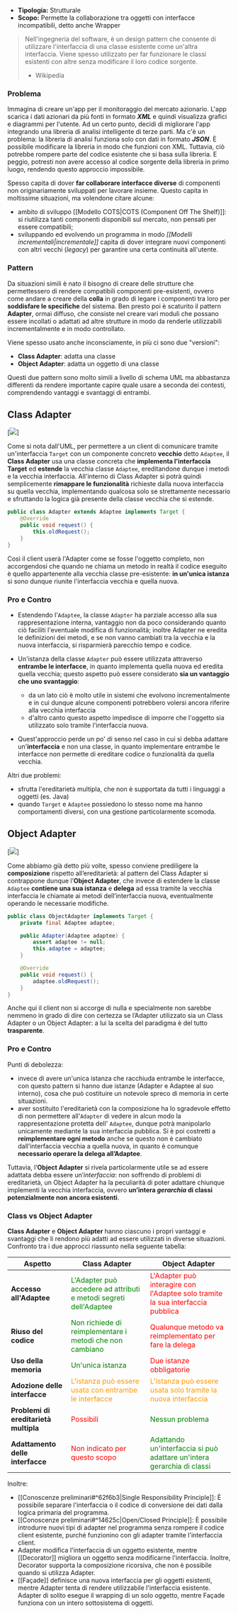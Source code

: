 - **Tipologia:** Strutturale
- **Scopo:** Permette la collaborazione tra oggetti con interfacce incompatibili, detto anche Wrapper

> Nell'ingegneria del software, è un design pattern che consente di utilizzare l'interfaccia di una classe esistente come un'altra interfaccia. Viene spesso utilizzato per far funzionare le classi esistenti con altre senza modificare il loro codice sorgente.
> - Wikipedia

### Problema
Immagina di creare un'app per il monitoraggio del mercato azionario. L'app scarica i dati azionari da più fonti in formato _**XML**_ e quindi visualizza grafici e diagrammi per l'utente.
Ad un certo punto, decidi di migliorare l'app integrando una libreria di analisi intelligente di terze parti. Ma c'è un problema: la libreria di analisi funziona solo con dati in formato _**JSON**_.
È possibile modificare la libreria in modo che funzioni con XML. Tuttavia, ciò potrebbe rompere parte del codice esistente che si basa sulla libreria. E peggio, potresti non avere accesso al codice sorgente della libreria in primo luogo, rendendo questo approccio impossibile.

Spesso capita di dover **far collaborare interfacce diverse** di componenti non originariamente sviluppati per lavorare insieme. Questo capita in moltissime situazioni, ma volendone citare alcune:
- ambito di sviluppo [[Modello COTS|COTS (Component Off The Shelf)]]: si riutilizza tanti componenti disponibili sul mercato, non pensati per essere compatibili;
- sviluppando ed evolvendo un programma in modo _[[Modelli incrementali|incrementale]]_ capita di dover integrare nuovi componenti con altri vecchi (*legacy*) per garantire una certa continuità all'utente.

### Pattern

Da situazioni simili è nato il bisogno di creare delle strutture che permettessero di rendere compatibili componenti pre-esistenti, ovvero come andare a creare della **colla** in grado di legare i componenti tra loro per **soddisfare le specifiche** del sistema. Ben presto poi è scaturito il pattern **Adapter**, ormai diffuso, che consiste nel creare vari moduli che possano essere incollati o adattati ad altre strutture in modo da renderle utilizzabili incrementalmente e in modo controllato.

Viene spesso usato anche inconsciamente, in più ci sono due "versioni":
- **Class Adapter**: adatta una classe
- **Object Adapter**: adatta un oggetto di una classe

Questi due pattern sono molto simili a livello di schema UML ma abbastanza differenti da rendere importante capire quale usare a seconda dei contesti, comprendendo vantaggi e svantaggi di entrambi.


## Class Adapter
[![](https://marcobuster.github.io/sweng/mdbook-plantuml-img/83ff9d74f5c581bf7b609b7fa0f5f0cb4bc787f5.svg)]

Come si nota dall'UML, per permettere a un client di comunicare tramite un'interfaccia `Target` con un componente concreto **vecchio** detto `Adaptee`, il **Class Adapter** usa una classe concreta che **implementa l'interfaccia Target** ed **estende** la vecchia classe `Adaptee`, ereditandone dunque i metodi e la vecchia interfaccia. All'interno di Class Adapter si potrà quindi semplicemente **rimappare le funzionalità** richieste dalla nuova interfaccia su quella vecchia, implementando qualcosa solo se strettamente necessario e sfruttando la logica già presente della classe vecchia che si estende.
```java
public class Adapter extends Adaptee implements Target {
    @Override
    public void request() {
        this.oldRequest();
    }
}
```

Così il client userà l'Adapter come se fosse l'oggetto completo, non accorgendosi che quando ne chiama un metodo in realtà il codice eseguito è quello appartenente alla vecchia classe pre-esistente: **in un'unica istanza** si sono dunque riunite l'interfaccia vecchia e quella nuova.

### Pro e Contro

- Estendendo l'`Adaptee`, la classe `Adapter` ha parziale accesso alla sua rappresentazione interna, vantaggio non da poco considerando quanto ciò faciliti l'eventuale modifica di funzionalità; inoltre Adapter ne eredita le definizioni dei metodi, e se non vanno cambiati tra la vecchia e la nuova interfaccia, si risparmierà parecchio tempo e codice.

- Un'istanza della classe `Adapter` può essere utilizzata attraverso **entrambe le interfacce**, in quanto implementa quella nuova ed eredita quella vecchia; questo aspetto può essere considerato **sia un vantaggio che uno svantaggio**: 
	- da un lato ciò è molto utile in sistemi che evolvono incrementalmente e in cui dunque alcune componenti potrebbero volersi ancora riferire alla vecchia interfaccia
	- d'altro canto questo aspetto impedisce di imporre che l'oggetto sia utilizzato solo tramite l'interfaccia nuova.

- Quest'approccio perde un po' di senso nel caso in cui si debba adattare un'**interfaccia** e non una classe, in quanto implementare entrambe le interfacce non permette di ereditare codice o funzionalità da quella vecchia. 
  
Altri due problemi:
- sfrutta l'ereditarietà multipla, che non è supportata da tutti i linguaggi a oggetti (es. Java)
- quando `Target` e `Adaptee` possiedono lo stesso nome ma hanno comportamenti diversi, con una gestione particolarmente scomoda.


## Object Adapter
[![](https://marcobuster.github.io/sweng/mdbook-plantuml-img/fd8140a52ac43edf7a916959fb4d4c24aad56b6d.svg)]

Come abbiamo già detto più volte, spesso conviene prediligere la **composizione** rispetto all’ereditarietà: al pattern del Class Adapter si contrappone dunque l’**Object Adapter**, che invece di estendere la classe `Adaptee` **contiene una sua istanza** e **delega** ad essa tramite la vecchia interfaccia le chiamate ai metodi dell’interfaccia nuova, eventualmente operando le necessarie modifiche.

```java
public class ObjectAdapter implements Target {
    private final Adaptee adaptee;

    public Adapter(Adaptee adaptee) {
        assert adaptee != null;
        this.adaptee = adaptee;
    }

    @Override
    public void request() {
        adaptee.oldRequest();
    }
}

```

Anche qui il client non si accorge di nulla e specialmente non sarebbe nemmeno in grado di dire con certezza se l’Adapter utilizzato sia un Class Adapter o un Object Adapter: a lui la scelta del paradigma è del tutto **trasparente**.

### Pro e Contro

Punti di debolezza:
- invece di avere un'unica istanza che racchiuda entrambe le interfacce, con questo pattern si hanno due istanze (Adapter e Adaptee al suo interno), cosa che può costituire un notevole spreco di memoria in certe situazioni.
- aver sostituito l'ereditarietà con la composizione ha lo sgradevole effetto di non permettere
  all'`Adapter` di vedere in alcun modo la rappresentazione protetta dell' `Adaptee`, dunque potrà manipolarlo unicamente mediante la sua interfaccia pubblica. Si è poi costretti a **reimplementare ogni metodo** anche se questo non è cambiato dall’interfaccia vecchia a quella nuova, in quanto è comunque **necessario operare la delega all’Adaptee**.

Tuttavia, l’**Object Adapter** si rivela particolarmente utile se ad essere adattata debba essere un’_interfaccia_: non soffrendo di problemi di ereditarietà, un Object Adapter ha la peculiarità di poter adattare chiunque implementi la vecchia interfaccia, ovvero **un’intera _gerarchia_ di classi potenzialmente non ancora esistenti**.

### Class vs Object Adapter

**Class Adapter** e **Object Adapter** hanno ciascuno i propri vantaggi e svantaggi che li rendono più adatti ad essere utilizzati in diverse situazioni.
Confronto tra i due approcci riassunto nella seguente tabella:

| Aspetto                               | Class Adapter                                                                                      | Object Adapter                                                                                                 |
| ------------------------------------- | -------------------------------------------------------------------------------------------------- | -------------------------------------------------------------------------------------------------------------- |
| **Accesso all'Adaptee**               | <span style="color:green">L'Adapter può accedere ad attributi e metodi segreti dell'Adaptee</span> | <span style="color:red">L'Adapter può interagire con l'Adaptee solo tramite la sua interfaccia pubblica</span> |
| **Riuso del codice**                  | <span style="color:green">Non richiede di reimplementare i metodi che non cambiano</span>          | <span style="color:red">Qualunque metodo va reimplementato per fare la delega</span>                           |
| **Uso della memoria**                 | <span style="color:green">Un'unica istanza</span>                                                  | <span style="color:red">Due istanze obbligatorie</span>                                                        |
| **Adozione delle interfacce**         | <span style="color:#ff9900">L'istanza può essere usata con entrambe le interfacce</span>           | <span style="color:#ff9900">L'istanza può essere usata solo tramite la nuova interfaccia</span>                |
| **Problemi di ereditarietà multipla** | <span style="color:red">Possibili</span>                                                           | <span style="color:green">Nessun problema</span>                                                               |
| **Adattamento delle interfacce**      | <span style="color:red">Non indicato per questo scopo</span>                                       | <span style="color:green">Adattando un'interfaccia si può adattare un'intera gerarchia di classi</span>        |
Inoltre:
- [[Conoscenze preliminari#^62f6b3|Single Responsibility Principle]]: È possibile separare l'interfaccia o il codice di conversione dei dati dalla logica primaria del programma.
- [[Conoscenze preliminari#^14625c|Open/Closed Principle]]: È possibile introdurre nuovi tipi di adapter nel programma senza rompere il codice client esistente, purché funzionino con gli adapter tramite l'interfaccia client.
- Adapter modifica l'interfaccia di un oggetto esistente, mentre [[Decorator]] migliora un oggetto senza modificarne l'interfaccia. Inoltre, Decorator supporta la composizione ricorsiva, che non è possibile quando si utilizza Adapter.
- [[Façade]] definisce una nuova interfaccia per gli oggetti esistenti, mentre Adapter tenta di rendere utilizzabile l'interfaccia esistente. Adapter di solito esegue il wrapping di un solo oggetto, mentre Façade funziona con un intero sottosistema di oggetti.